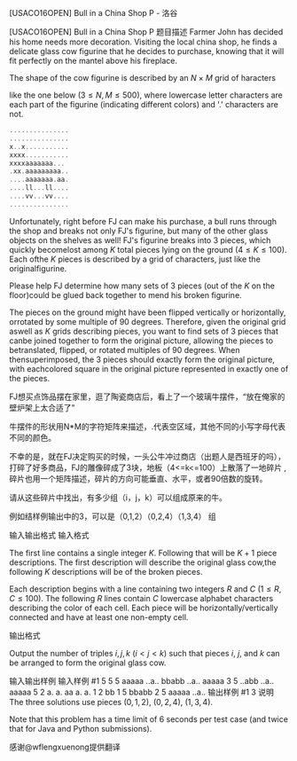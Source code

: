 



[USACO16OPEN] Bull in a China Shop P - 洛谷














[USACO16OPEN] Bull in a China Shop P
题目描述
Farmer John has decided his home needs more decoration.  Visiting the local china shop, he finds a delicate glass cow figurine that he decides to purchase, knowing that it will fit perfectly on the mantel above his fireplace.


The shape of the cow figurine is described by an $N \times M$ grid of haracters

like the one below ($3 \leq N, M \leq 500$), where lowercase letter characters are each part of the figurine (indicating different colors) and '.' characters are not.


```cpp
...............
...............
x..x...........
xxxx...........
xxxxaaaaaaa...
.xx.aaaaaaaaa..
....aaaaaaa.aa.
....ll...ll....
....vv...vv....
...............
```

Unfortunately, right before FJ can make his purchase, a bull runs through the shop  and breaks not only FJ's figurine, but many of the other glass objects on the shelves as well!  FJ's figurine breaks into 3 pieces, which quickly becomelost  among $K$ total pieces lying on the ground ($4 \leq K \leq 100$).  Each ofthe $K$ pieces is described by a grid of characters, just like the originalfigurine.


Please help FJ determine how many sets of 3 pieces (out of the $K$ on the floor)could be glued back together to mend his broken figurine.


The pieces on the ground might have been flipped vertically or horizontally, orrotated by some multiple of 90 degrees. Therefore, given the original grid aswell as $K$ grids describing pieces, you want to find sets of 3 pieces that canbe joined together to form the original picture, allowing the pieces to betranslated, flipped, or rotated multiples of 90 degrees.  When thensuperimposed, the 3 pieces should exactly form the original picture, with eachcolored square in the original picture represented in exactly one of the pieces.


FJ想买点饰品摆在家里，逛了陶瓷商店后，看上了一个玻璃牛摆件，“放在俺家的壁炉架上太合适了”


牛摆件的形状用N\*M的字符矩阵来描述，.代表空区域，其他不同的小写字母代表不同的颜色。


不幸的是，就在FJ决定购买的时候，一头公牛冲过商店（出题人是西班牙的吗），打碎了好多商品，FJ的雕像碎成了3块，地板（4<=k<=100）上散落了一地碎片 ,碎片也用一个矩阵描述，碎片的方向可能垂直、水平，或者90倍数的旋转。


请从这些碎片中找出，有多少组（i，j，k）可以组成原来的牛。

例如结样例输出中的3，可以是（0,1,2）（0,2,4）（1,3,4） 组


输入输出格式
输入格式

The first line contains a single integer $K$. Following that will be $K + 1$ piece descriptions.  The first description will describe the original glass cow,the following $K$ descriptions will be of the broken pieces.


Each description begins with a line containing two integers $R$ and $C$ ($1 \le R, C \le 100$).  The following $R$ lines contain $C$ lowercase alphabet characters describing the color of each cell.  Each piece will be horizontally/vertically connected and have at least one non-empty cell.

输出格式

Output the number of triples $i, j, k$ ($i < j < k$) such that pieces $i$, $j$, and $k$ can be arranged to form the original glass cow.

输入输出样例
输入样例 #1
5
5 5
aaaaa
..a..
bbabb
..a..
aaaaa
3 5
..abb
..a..
aaaaa
5 2
a.
a.
aa
a.
a.
1 2
bb
1 5
bbabb
2 5
aaaaa
..a..
输出样例 #1
3
说明
The three solutions use pieces $(0, 1, 2)$, $(0, 2, 4)$, $(1, 3, 4)$.


Note that this problem has a time limit of 6 seconds per test case (and twice that  for Java and Python submissions).


感谢@wflengxuenong提供翻译







